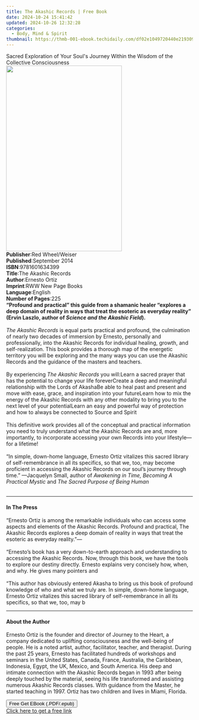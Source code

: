 ```yaml
---
title: The Akashic Records | Free Book
date: 2024-10-24 15:41:42
updated: 2024-10-26 12:32:28
categories:
  - Body, Mind & Spirit
thumbnail: https://thmb-001-ebook.techidaily.com/df02e1049720440e2193095f5bdf15d63045e25eda8001708788c282ec9820f1.jpg
---
```

<main id="book-container">
  <div class="flex flex-col">
    <div class="book-brief flex-1 py-6 px-4 sm:p-6 md:py-10 md:px-8">
      <!-- brief-->
      <div class="book-brief-main">
        Sacred Exploration of Your Soul's Journey Within the Wisdom of the
        Collective Consciousness
      </div>
    </div>
    <div
      class="book-meta-info flex-1 grid gap-4 col-start-1 col-end-3 row-start-1 sm:mb-6 sm:grid-cols-4 lg:gap-6 lg:col-start-2 lg:row-end-6 lg:row-span-6 lg:mb-0"
    >
      <div
        class="book-meta-info-left place-content-center mt-4 p-4 text-sm leading-6 col-start-2 col-span-2 dark:text-slate-400"
      >
        <img
          class="w-full h-500 object-cover rounded-lg sm:h-255 sm:col-span-2 lg:col-span-full"
          src="https://img-001-ebook.techidaily.com/ea2664b779b48e575fbbe3566ec2d7f949a9afe12c941605c6f2bc26ad300ee4.jpg"
          alt=""
          width="312"
          height="500"
        />
      </div>
      <div
        class="book-meta-info-right mt-2 col-start-1 row-start-2 col-span-3 self-center"
      >
        <!-- meta data  -->
        <div class="flex flex-col px-4 md:px-8">
          <div class="flex-1">
            <strong>Publisher</strong>:<span class="px-2"
              >Red Wheel/Weiser</span
            >
          </div>
          <div class="flex-1">
            <strong>Published</strong>:<span class="px-2">September 2014</span>
          </div>
          <div class="flex-1">
            <strong>ISBN</strong>:<span class="px-2">9781601634399</span>
          </div>
          <div class="flex-1">
            <strong>Title</strong>:<span class="px-2">The Akashic Records</span>
          </div>
          <div class="flex-1">
            <strong>Author</strong>:<span class="px-2">Ernesto Ortiz</span>
          </div>
          <div class="flex-1">
            <strong>Imprint</strong>:<span class="px-2"
              >RWW New Page Books</span
            >
          </div>
          <div class="flex-1">
            <strong>Language</strong>:<span class="px-2">English</span>
          </div>
          <div class="flex-1">
            <strong>Number of Pages</strong>:<span class="px-2">225</span>
          </div>
        </div>
      </div>
    </div>
    <div class="book-description flex-1 py-6 px-4 sm:p-6 md:py-10 md:px-8">
      <div class="book-description-main">
        <div accordion-content="" id="description">
          <b
            >“Profound and practical” this guide from a shamanic healer
            “explores a deep domain of reality in ways that treat the esoteric
            as everyday reality” (Ervin Laszlo, author of
            <i>Science and the Akashic Field</i>).</b
          ><br /><br /><i>The Akashic Records</i> is equal parts practical and
          profound, the culmination of nearly two decades of immersion by
          Ernesto, personally and professionally, into the Akashic Records for
          individual healing, growth, and self-realization. This book provides a
          thorough map of the energetic territory you will be exploring and the
          many ways you can use the Akashic Records and the guidance of the
          masters and teachers.<br /><br />By experiencing
          <i>The Akashic Records</i> you will:Learn a sacred prayer that has the
          potential to change your life foreverCreate a deep and meaningful
          relationship with the Lords of AkashaBe able to heal past and present
          and move with ease, grace, and inspiration into your futureLearn how
          to mix the energy of the Akashic Records with any other modality to
          bring you to the next level of your potentialLearn an easy and
          powerful way of protection and how to always be connected to Source
          and Spirit<br /><br />This definitive work provides all of the
          conceptual and practical information you need to truly understand what
          the Akashic Records are and, more importantly, to incorporate
          accessing your own Records into your lifestyle—for a lifetime!<br /><br />“In
          simple, down-home language, Ernesto Ortiz vitalizes this sacred
          library of self-remembrance in all its specifics, so that we, too, may
          become proficient in accessing the Akashic Records on our soul’s
          journey through time.” —Jacquelyn Small, author of
          <i>Awakening in Time, Becoming A Practical Mystic</i> and
          <i>The Sacred Purpose of Being Human</i><br /><br />
        </div>
        <div class="accordion-fader"></div>
      </div>
    </div>
    <div class="book-excerpts flex-1 py-6 px-4 sm:p-6 md:py-10 md:px-8">
      <!-- excerpts-->
      <div class="book-excerpts-main">
        <hr />
        <h4 class="placeholder placeholder-heading">
          <span>In The Press</span>
        </h4>
        <p>
          “Ernesto Ortiz is among the remarkable individuals who can access some
          aspects and elements of the Akashic Records. Profound and practical,
          The Akashic Records explores a deep domain of reality in ways that
          treat the esoteric as everyday reality.”—<br /><br />“Ernesto’s book
          has a very down-to-earth approach and understanding to accessing the
          Akashic Records. Now, through this book, we have the tools to explore
          our destiny directly. Ernesto explains very concisely how, when, and
          why. He gives many pointers and<br /><br />“This author has obviously
          entered Akasha to bring us this book of profound knowledge of who and
          what we truly are. In simple, down-home language, Ernesto Ortiz
          vitalizes this sacred library of self-remembrance in all its
          specifics, so that we, too, may b
        </p>
      </div>
    </div>
    <div class="book-about-author flex-1 py-6 px-4 sm:p-6 md:py-10 md:px-8">
      <!-- about author-->
      <div class="book-main-author-main">
        <hr />
        <h4 class="placeholder placeholder-heading">
          <span>About the Author</span>
        </h4>
        <p>
          Ernesto Ortiz is the founder and director of Journey to the Heart, a
          company dedicated to uplifting consciousness and the well-being of
          people. He is a noted artist, author, facilitator, teacher, and
          therapist. During the past 25 years, Ernesto has facilitated hundreds
          of workshops and seminars in the United States, Canada, France,
          Australia, the Caribbean, Indonesia, Egypt, the UK, Mexico, and South
          America. His deep and intimate connection with the Akashic Records
          began in 1993 after being deeply touched by the material, seeing his
          life transformed and assisting numerous Akashic Records classes. With
          guidance from the Master, he started teaching in 1997. Ortiz has two
          children and lives in Miami, Florida.
        </p>
      </div>
    </div>
    <div class="book-free-get flex-1 py-6 px-4 sm:p-6 md:py-10 md:px-8">
      <button
        id="btn-free-get"
        class="bg-blue-500 hover:bg-blue-700 text-white font-bold py-2 px-4 rounded"
      >
        Free Get EBook (.PDF/.epub)
      </button>
      <div id="countdown-display" class="px-2 text-lg mt-2"></div>
      <a
        id="free-link"
        class="hidden bg-blue-500 hover:bg-blue-700 text-white font-bold py-2 px-4 rounded"
        href="https://www.ebooks.com/en-us/book/210877080/the-akashic-records/ernesto-ortiz/"
        target="_blank"
        >Click here to get a free link</a
      >
    </div>
    <script>
      let countdownTime = 0;
      let countdownInterval = null;
      document
        .getElementById('btn-free-get')
        .addEventListener('click', startCountdown);
      function startCountdown() {
        countdownTime = new Date().getTime() + 60000 * 3;
        countdownInterval = setInterval(updateCountdown, 1000);
        document.getElementById('btn-free-get').disabled = true;
        document
          .getElementById('btn-free-get')
          .classList.add('bg-gray-500', 'cursor-not-allowed');
      }
      function updateCountdown() {
        let currentTime = new Date().getTime();
        let timeLeft = countdownTime - currentTime;
        let secondsLeft = Math.floor(timeLeft / 1000);
        document.getElementById('countdown-display').innerHTML =
          `Remaining time: ${secondsLeft} seconds.`;
        if (secondsLeft <= 0) {
          clearInterval(countdownInterval);
          document.getElementById('btn-free-get').classList.add('hidden');
          document.getElementById('free-link').classList.remove('hidden');
          document.getElementById('countdown-display').innerHTML = '';
        }
      }
    </script>
  </div>
</main>
